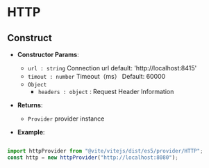 # HTTP

## Construct

- **Constructor Params**: 
  * `url : string` Connection url  default: 'http://localhost:8415'
  * `timout : number` Timeout（ms） Default: 60000
  * `Object` 
	- `headers : object` : Request Header Information

- **Returns**: 
	- `Provider` provider instance

- **Example**:
```javascript

import httpProvider from "@vite/vitejs/dist/es5/provider/HTTP";
const http = new httpProvider("http://localhost:8080");

```
